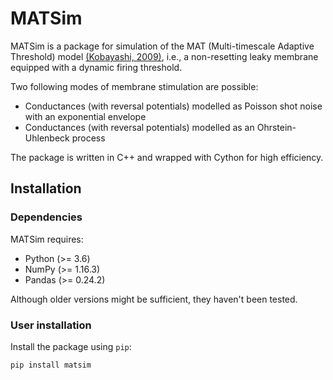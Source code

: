 # MATSim

MATSim is a package for simulation of the MAT (Multi-timescale Adaptive Threshold) model [(Kobayashi, 2009)][mat link], i.e., a non-resetting leaky membrane equipped with a dynamic firing threshold.

Two following modes of membrane stimulation are possible:
* Conductances (with reversal potentials) modelled as Poisson shot noise with an exponential envelope
* Conductances (with reversal potentials) modelled as an Ohrstein-Uhlenbeck process

The package is written in C++ and wrapped with Cython for high efficiency.

## Installation

### Dependencies

MATSim requires:
* Python (>= 3.6)
* NumPy (>= 1.16.3)
* Pandas (>= 0.24.2)

Although older versions might be sufficient, they haven't been tested.

### User installation
Install the package using `pip`:
```
pip install matsim
```

[mat link]: https://www.ncbi.nlm.nih.gov/pmc/articles/PMC2722979/